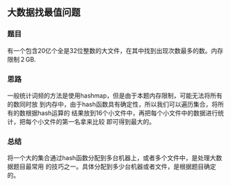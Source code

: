 ## 大数据找最值问题

### 题目
有一个包含20亿个全是32位整数的大文件，在其中找到出现次数最多的数。内存限制２GB.

### 思路
一般统计词频的方法是使用hashmap，但是由于本题内存限制，可能无法将所有的数同时放
到内存中，由于hash函数具有确定性，所以我们可以遍历集合，将所有的数根据hash运算的
结果放到16个小文件中，再把每个小文件中的数据进行统计，把每个小文件的第一名拿来比较
即可得到最大的。

### 总结
将一个大的集合通过hash函数分配到多台机器上，或者多个文件中，是处理大数据题目最常用
的技巧之一。具体分配到多少台机器或者文件，是根据题目确定的。


